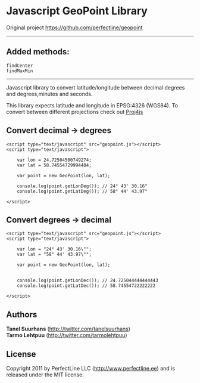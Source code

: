 Javascript GeoPoint Library
=====================================================
Original project
https://github.com/perfectline/geopoint

--------------------------
Added methods:
--------------------------
	findCenter
	findMaxMin

--------------------------


Javascript library to convert latitude/longitude between decimal degrees and degrees,minutes and seconds.

This library expects latitude and longitude in EPSG:4326 (WGS84). To convert between different projections check out [Proj4js](http://proj4js.org//)

Convert decimal -> degrees
--------------------------

    <script type="text/javascript" src="geopoint.js"></script>
    <script type="text/javascript">

        var lon = 24.72504500749274;
        var lat = 58.74554729994484;

        var point = new GeoPoint(lon, lat);

        console.log(point.getLonDeg()); // 24° 43' 30.16"
        console.log(point.getLatDeg()); // 58° 44' 43.97"

    </script>

Convert degrees -> decimal
--------------------------
    <script type="text/javascript" src="geopoint.js"></script>
    <script type="text/javascript">

        var lon = "24° 43' 30.16\"";
        var lat = "58° 44' 43.97\"";

        var point = new GeoPoint(lon, lat);

                
        console.log(point.getLonDec()); // 24.725044444444443
        console.log(point.getLatDec()); // 58.74554722222222
        
    </script>

Authors
-------

**Tanel Suurhans** (<http://twitter.com/tanelsuurhans>)  
**Tarmo Lehtpuu** (<http://twitter.com/tarmolehtpuu>)

License
-------
Copyright 2011 by PerfectLine LLC (<http://www.perfectline.ee>) and is released under the MIT license.
